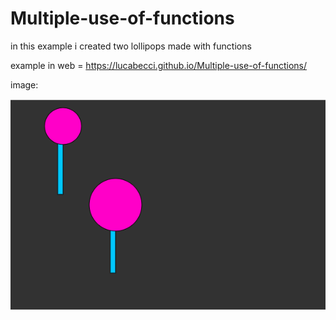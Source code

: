 # Multiple-use-of-functions
in this example i created two lollipops made with functions

example in web = https://lucabecci.github.io/Multiple-use-of-functions/

image:

![img](https://github.com/lucabecci/Multiple-use-of-functions/blob/master/git.png)
